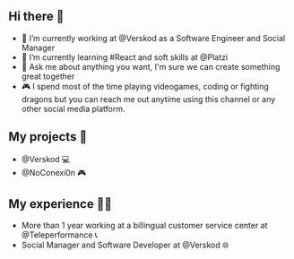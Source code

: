## Hi there 👋

- 🔭 I’m currently working at @Verskod as a Software Engineer and Social Manager
- 🌱 I’m currently learning #React and soft skills at @Platzi
- 💬 Ask me about anything you want, I'm sure we can create something great together
- 🎮 I spend most of the time playing videogames, coding or fighting dragons but you can reach me out anytime using this channel or any other social media platform.


## My projects 🚀

- @Verskod 💻
- @NoConexi0n 🎮


## My experience 👨‍💻

- More than 1 year working at a billingual customer service center at @Teleperformance 📞
- Social Manager and Software Developer at @Verskod 🌐

